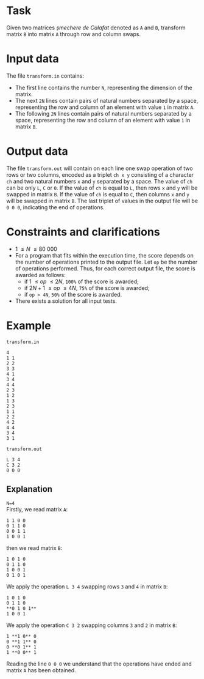 # Task
Given two matrices *șmechere de Calafat* denoted as `A` and `B`, transform matrix `B` into matrix `A` through row and column swaps.

# Input data
The file `transform.in` contains:  
- The first line contains the number `N`, representing the dimension of the matrix.  
- The next `2N` lines contain pairs of natural numbers separated by a space, representing the row and column of an element with value `1` in matrix `A`.  
- The following `2N` lines contain pairs of natural numbers separated by a space, representing the row and column of an element with value `1` in matrix `B`.

# Output data
The file `transform.out` will contain on each line one swap operation of two rows or two columns, encoded as a triplet `ch x y` consisting of a character `ch` and two natural numbers `x` and `y` separated by a space. The value of `ch` can be only `L`, `C` or `0`. If the value of `ch` is equal to `L`, then rows `x` and `y` will be swapped in matrix `B`. If the value of `ch` is equal to `C`, then columns `x` and `y` will be swapped in matrix `B`. The last triplet of values in the output file will be `0 0 0`, indicating the end of operations.

# Constraints and clarifications
* $1 \ \leq N \ \leq 80\ 000$
* For a program that fits within the execution time, the score depends on the number of operations printed to the output file. Let `op` be the number of operations performed. Thus, for each correct output file, the score is awarded as follows:
  * if $1 \ \leq op \ \leq 2N$, `100%` of the score is awarded;
  * if $2N+1 \ \leq op \ \leq 4N$, `75%` of the score is awarded;
  * if `op > 4N`, `50%` of the score is awarded.
* There exists a solution for all input tests.

# Example

`transform.in`
```
4
1 1
2 2
3 3
4 1
3 4
4 4
2 3
1 2
1 3
2 3
1 1
2 2
4 2
4 4
3 4
3 1
```

`transform.out`
```
L 3 4
C 3 2
0 0 0
```

Explanation
---

`N=4`  
Firstly, we read matrix `A`:
```
1 1 0 0
0 1 1 0
0 0 1 1
1 0 0 1
```
then we read matrix `B`:
```
1 0 1 0
0 1 1 0
1 0 0 1
0 1 0 1
```
We apply the operation `L 3 4` swapping rows `3` and `4` in matrix `B`:
```
1 0 1 0
0 1 1 0
**0 1 0 1** 
1 0 0 1
```

We apply the operation `C 3 2` swapping columns `3` and `2` in matrix `B`: 
```
1 **1 0** 0 
0 **1 1** 0
0 **0 1** 1 
1 **0 0** 1
```

Reading the line `0 0 0` we understand that the operations have ended and matrix `A` has been obtained.